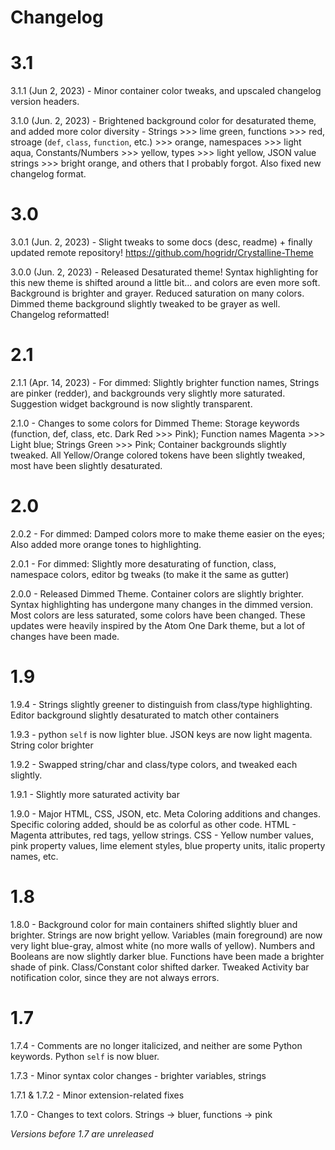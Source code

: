 # __**Changelog**__


# **3.1**

3.1.1 (Jun 2, 2023) - Minor container color tweaks, and upscaled changelog version headers.

3.1.0 (Jun. 2, 2023) - Brightened background color for desaturated theme, and added more color diversity - Strings >>> lime green, functions >>> red, stroage (`def`, `class`, `function`, etc.) >>> orange, namespaces >>> light aqua, Constants/Numbers >>> yellow, types >>> light yellow, JSON value strings >>> bright orange, and others that I probably forgot. Also fixed new changelog format.


# **3.0**

3.0.1 (Jun. 2, 2023) - Slight tweaks to some docs (desc, readme) + finally updated remote repository! https://github.com/hogridr/Crystalline-Theme

3.0.0 (Jun. 2, 2023) - Released Desaturated theme! Syntax highlighting for this new theme is shifted around a little bit... and colors are even more soft. Background is brighter and grayer. Reduced saturation on many colors. Dimmed theme background slightly tweaked to be grayer as well. Changelog reformatted!


# **2.1**

2.1.1 (Apr. 14, 2023) - For dimmed: Slightly brighter function names, Strings are pinker (redder), and backgrounds very slightly more saturated. Suggestion widget background is now slightly transparent.

2.1.0 - Changes to some colors for Dimmed Theme: Storage keywords (function, def, class, etc. Dark Red >>> Pink); Function names Magenta >>> Light blue; Strings Green >>> Pink; Container backgrounds slightly tweaked. All Yellow/Orange colored tokens have been slightly tweaked, most have been slightly desaturated.


# **2.0**

2.0.2 - For dimmed: Damped colors more to make theme easier on the eyes; Also added more orange tones to highlighting.

2.0.1 - For dimmed: Slightly more desaturating of function, class, namespace colors, editor bg tweaks (to make it the same as gutter)

2.0.0 - Released Dimmed Theme. Container colors are slightly brighter. Syntax highlighting has undergone many changes in the dimmed version. Most colors are less saturated, some colors have been changed. These updates were heavily inspired by the Atom One Dark theme, but a lot of changes have been made.


# **1.9**

1.9.4 - Strings slightly greener to distinguish from class/type highlighting. Editor background slightly desaturated to match other containers

1.9.3 - python `self` is now lighter blue. JSON keys are now light magenta. String color brighter

1.9.2 - Swapped string/char and class/type colors, and tweaked each slightly.

1.9.1 - Slightly more saturated activity bar

1.9.0 - Major HTML, CSS, JSON, etc. Meta Coloring additions and changes. Specific coloring added, should be as colorful as other code.
    HTML - Magenta attributes, red tags, yellow strings.
    CSS - Yellow number values, pink property values, lime element styles, blue property units, italic property names, etc.


# **1.8**

1.8.0 - Background color for main containers shifted slightly bluer and brighter.
    Strings are now bright yellow.
    Variables (main foreground) are now very light blue-gray, almost white (no more walls of yellow).
    Numbers and Booleans are now slightly darker blue.
    Functions have been made a brighter shade of pink.
    Class/Constant color shifted darker.
    Tweaked Activity bar notification color, since they are not always errors.


# **1.7**

1.7.4 - Comments are no longer italicized, and neither are some Python keywords. Python `self` is now bluer.

1.7.3 - Minor syntax color changes - brighter variables, strings

1.7.1 & 1.7.2 - Minor extension-related fixes

1.7.0 - Changes to text colors. Strings -> bluer, functions -> pink


*Versions before 1.7 are unreleased*